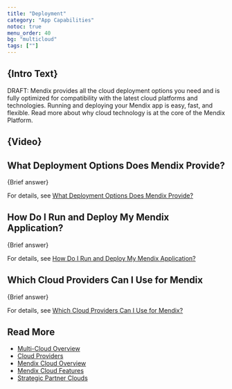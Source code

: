 ```yaml
---
title: "Deployment"
category: "App Capabilities"
notoc: true
menu_order: 40
bg: "multicloud"
tags: [""]
---
```


## {Intro Text}

DRAFT: Mendix provides all the cloud deployment options you need and is fully optimized for compatibility with the latest cloud platforms and technologies. Running and deploying your Mendix app is easy, fast, and flexible. Read more about why cloud technology is at the core of the Mendix Platform.

## {Video}

## What Deployment Options Does Mendix Provide?

{Brief answer}

For details, see [What Deployment Options Does Mendix Provide?](multi-cloud-overview#deployment-options)

## How Do I Run and Deploy My Mendix Application?

{Brief answer}

For details, see [How Do I Run and Deploy My Mendix Application?](multi-cloud-overview#run-deploy)

## Which Cloud Providers Can I Use for Mendix

{Brief answer}

For details, see [Which Cloud Providers Can I Use for Mendix?](cloud-providers#which-cloud)

## Read More

* [Multi-Cloud Overview](multi-cloud-overview)
* [Cloud Providers](cloud-providers)
* [Mendix Cloud Overview](mendix-cloud-overview)
* [Mendix Cloud Features](mendix-cloud-features)
* [Strategic Partner Clouds](strategic-partner-cloud)